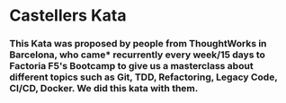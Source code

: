 # Castellers Kata

### This Kata was proposed by people from ThoughtWorks in Barcelona, who came* recurrently every week/15 days to Factoria F5's Bootcamp to give us a masterclass about different topics such as Git, TDD, Refactoring, Legacy Code, CI/CD, Docker. We did this kata with them.

